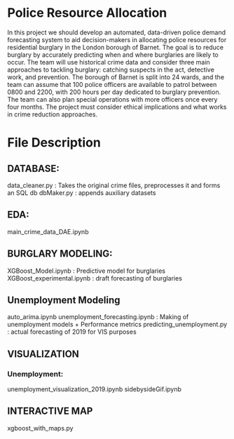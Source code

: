 # Police Resource Allocation
In this project we should develop an automated, data-driven police demand forecasting system to aid decision-makers in allocating police resources for residential burglary in the London borough of Barnet. The goal is to reduce burglary by accurately predicting when and where burglaries are likely to occur. The team will use historical crime data and consider three main approaches to tackling burglary: catching suspects in the act, detective work, and prevention. The borough of Barnet is split into 24 wards, and the team can assume that 100 police officers are available to patrol between 0800 and 2200, with 200 hours per day dedicated to burglary prevention. The team can also plan special operations with more officers once every four months. The project must consider ethical implications and what works in crime reduction approaches.

# File Description
## DATABASE:
data_cleaner.py : Takes the original crime files, preprocesses it and forms an SQL db
dbMaker.py : appends auxiliary datasets
## EDA:
main_crime_data_DAE.ipynb

## BURGLARY MODELING:
XGBoost_Model.ipynb : Predictive model for burglaries
XGBoost_experimental.ipynb : draft forecasting of burglaries
## Unemployment Modeling
auto_arima.ipynb
unemployment_forecasting.ipynb : Making of unemployment models + Performance metrics
predicting_unemployment.py : actual forecasting of 2019 for VIS purposes

## VISUALIZATION
### Unemployment:
unemployment_visualization_2019.ipynb
sidebysideGif.ipynb
## INTERACTIVE MAP
xgboost_with_maps.py

